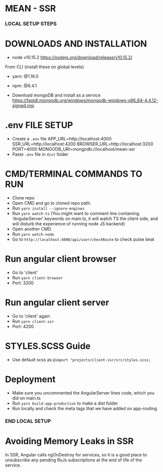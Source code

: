 # MEAN - SSR

### LOCAL SETUP STEPS

# DOWNLOADS AND INSTALLATION

- node v10.15.2
https://nodejs.org/download/release/v10.15.2/

From CLI (install these on global levels)
- yarn: @1.16.0
- npm: @6.4.1

- Download mongoDB and install as a service
https://fastdl.mongodb.org/windows/mongodb-windows-x86_64-4.4.12-signed.msi

# .env FILE SETUP

- Create a `.env` file
    APP_URL=http://localhost:4000
    SSR_URL=http://localhost:4200
    BROWSER_URL=http://localhost:3200
    PORT=4000
    MONGODB_URI=mongodb://localhost/mean-ssr
- Paste `.env` file in `dist` folder

# CMD/TERMINAL COMMANDS TO RUN

- Clone repo
- Open CMD and go to cloned repo path.
- Run `yarn install --ignore-engines`
- Run `yarn watch-ts` (You might want to comment line containing 'AngularServer' keywords on main.ts, it will watch TS the client side, and will disturb the experience of running node JS backend)
- Open another CMD
- Run `yarn watch-node`
- Go to `http://localhost:4000/api/user/checkRoute` to check pulse beat

# Run angular client browser
- Go to 'client'
- Run `yarn client-browser`
- Port: 3200

# Run angular client server
- Go to 'client' again
- Run `yarn client-ssr`
- Port: 4200

# STYLES.SCSS Guide
- Use default scss as `@import "projects/client-ssr/src/styles.scss;`

# Deployment
- Make sure you uncommented the AngularServer lines code, which you did on main.ts
- Run `yarn build-app-production` to make a dist folder
- Run locally and check the meta tags that we have added on app-routing

### END LOCAL SETUP

# Avoiding Memory Leaks in SSR
In SSR, Angular calls ngOnDestroy for services, so it is a good place to unsubscribe any pending RxJs subscriptions at the end of life of the service.

